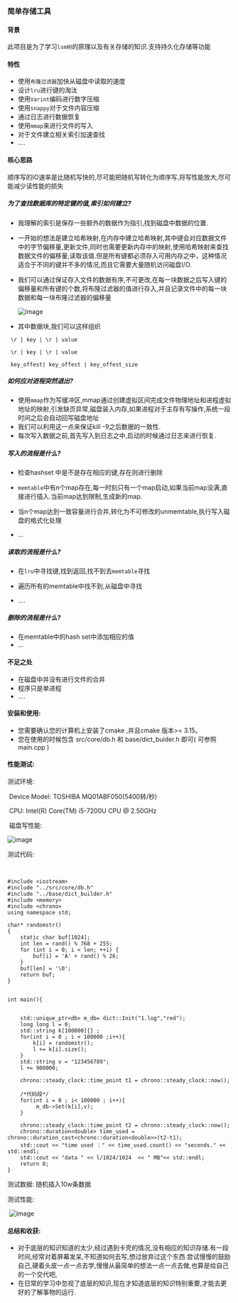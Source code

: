 ### 简单存储工具

#### 背景

此项目是为了学习`lsm树`的原理以及有关存储的知识.支持持久化存储等功能

#### 特性

- 使用`布隆过滤器`加快从磁盘中读取的速度
- 设计`lru`进行键的淘汰
- 使用`Varint`编码进行数字压缩
- 使用`snappy`对于文件内容压缩
- 通过日志进行数据恢复
- 使用`mmap`来进行文件的写入
- 对于文件建立相关索引加速查找
- ....

#### 核心思路

顺序写的IO速率是比随机写快的,尽可能把随机写转化为顺序写,将写性能放大,尽可能减少读性能的损失

##### 为了查找数据库的特定键的值,索引如何建立?

- 我理解的索引是保存一些额外的数据作为指引,找到磁盘中数据的位置.

- 一开始的想法是建立哈希映射,在内存中建立哈希映射,其中键会对应数据文件中的字节偏移量,更新文件,同时也需要更新内存中的映射,使用哈希映射来查找数据文件的偏移量,读取该值.但是所有键都必须存入可用内存之中，这种情况适合于不同的键并不多的情况,而且它需要大量随机访问磁盘I/O.

- 我们可以通过保证存入文件的数据有序,不可更改,在每一块数据之后写入键的偏移量和所有键的个数,将布隆过滤器的值进行存入,并且记录文件中的每一块数据和每一块布隆过滤器的偏移量

  

  ![image](https://github.com/LhdDream/kiosk_key_value/blob/master/img/a.png)

  

- 其中数据块,我们可以这样组织

  

```
 \r | key | \r | value
 
 \r | key | \r | value
 
 key_offest| key_offest | key_offest_size
```



##### 如何应对进程突然退出?

- 使用`mmap`作为写缓冲区,mmap通过创建虚拟区间完成文件物理地址和进程虚拟地址的映射,引发缺页异常,磁盘装入内存,如果进程对于主存有写操作,系统一段时间之后会自动回写磁盘地址
- 我们可以利用这一点来保证kill -9之后数据的一致性.
- 每次写入数据之前,首先写入到日志之中,启动的时候通过日志来进行恢复.

##### 写入的流程是什么?

- 检查hashset 中是不是存在相应的键,存在则进行删除

- `memtable`中有n个map存在,每一时刻只有一个map启动,如果当前map没满,直接进行插入.当前map达到限制,生成新的map.
- 当n个map达到一致容量进行合并,转化为不可修改的unmemtable,执行写入磁盘的格式化处理
- ...

##### 读取的流程是什么?

- 在`lru`中寻找键,找到返回,找不到去`memtable`寻找
- 遍历所有的memtable中找不到,从磁盘中寻找

- ....

##### 删除的流程是什么?

- 在memtable中的hash set中添加相应的值
- ...



#### 不足之处

- 在磁盘中并没有进行文件的合并
- 程序只是单进程
- ....

#### 安装和使用:

* 您需要确认您的计算机上安装了cmake ,并且cmake 版本>= 3.15。
* 您在使用的时候包含 src/core/db.h 和 base/dict_buider.h 即可( 可参照 main.cpp ) 

#### 性能测试:

测试环境:

​	Device Model:     TOSHIBA MQ01ABF050(5400转/秒)

​	CPU:  Intel(R) Core(TM) i5-7200U CPU @ 2.50GHz

​	磁盘写性能:  	

![image](https://github.com/LhdDream/kiosk_key_value/blob/master/img/b.png)

测试代码:

​	

```
#include <iostream>
#include "../src/core/db.h"
#include "../base/dict_builder.h"
#include <memory>
#include <chrono>
using namespace std;

char* randomstr()
{
    static char buf[1024];
    int len = rand() % 768 + 255;
    for (int i = 0; i < len; ++i) {
        buf[i] = 'A' + rand() % 26;
    }
    buf[len] = '\0';
    return buf;
}


int main(){


    std::unique_ptr<db> m_db= dict::Init("1.log","red");
    long long l = 0;
    std::string k[100000]{} ;
    for(int i = 0 ; i < 100000 ;i++){
        k[i] = randomstr();
        l += k[i].size();
    }
    std::string v = "123456789";
    l += 900000;

    chrono::steady_clock::time_point t1 = chrono::steady_clock::now();

    /*代码段*/
    for(int i = 0 ; i< 100000 ; i++){
         m_db->Set(k[i],v);
    }

    chrono::steady_clock::time_point t2 = chrono::steady_clock::now();
    chrono::duration<double> time_used = chrono::duration_cast<chrono::duration<double>>(t2-t1);
    std::cout << "time used ：" << time_used.count() << "seconds." << std::endl;
    std::cout << "data " << l/1024/1024  << " MB"<< std::endl;
    return 0;
}
```

测试数据: 随机插入10w条数据

测试性能:	

​	![image](https://github.com/LhdDream/kiosk_key_value/blob/master/img/c.png)

#### 总结和收获:

- 对于底层的知识知道的太少,经过遇到卡壳的情况,没有相应的知识存储.有一段时间,经常对着屏幕发呆,不知道如何去写,想过放弃过这个东西.尝试慢慢的鼓励自己,硬着头皮一点一点去学,慢慢从最简单的想法一点一点去做,也算是给自己的一个交代吧,
- 在日常的学习中忽视了底层的知识,现在才知道底层的知识特别重要,才能去更好的了解事物的运行.







